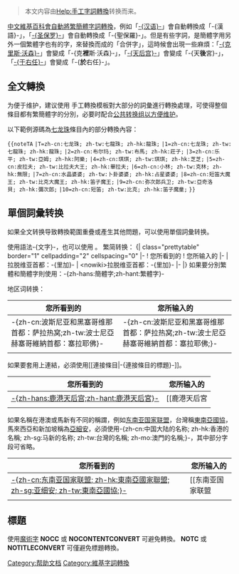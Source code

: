 > 本文内容由[Help:手工字詞轉換](https://zh.wikipedia.org/wiki/Help:手工字詞轉換)转换而来。


[中文維基百科會自動將繁簡體字詞轉換](https://zh.wikipedia.org/wiki/中文維基百科 "wikilink")，例如「[-{汉语}-](../Page/汉语.md "wikilink")」會自動轉換成「-{漢語}-」，「[-{圣保罗}-](https://zh.wikipedia.org/wiki/圣保罗 "wikilink")」會自動轉換成「-{聖保羅}-」。但是有些字詞，是簡體字用另外一個繁體字也有的字，來替換而成的「合併字」，這時候會出現一些麻煩：「[-{克里斯·沃森}-](../Page/克里斯·沃森.md "wikilink")」會變成「-{克**裡**斯·沃森}-」，「[-{天后宫}-](https://zh.wikipedia.org/wiki/天后宮 "wikilink")」會變成「-{天**後**宮}-」，「[-{于右任}-](../Page/于右任.md "wikilink")」會變成「-{**於**右任}-」。

## 全文轉換

为便于维护，建议使用  手工轉換模板對大部分的詞彙進行轉換處理，可使得整個條目都有繁簡體字的分別，必要时配合[公共转换组以方便维护](https://zh.wikipedia.org/wiki/Wikipedia:字詞轉換處理/公共轉換組 "wikilink")。

以下範例源碼為[七龙珠](../Page/七龙珠.md "wikilink")條目內的部分轉換內容：

`{{noteTA`
`|T=zh-cn:七龙珠; zh-tw:七龍珠; zh-hk:龍珠;`
`|1=zh-cn:七龙珠; zh-tw:七龍珠; zh-hk:龍珠;`
`|2=zh-cn:布尔玛; zh-tw:布馬; zh-hk:莊子;`
`|3=zh-cn:乐平; zh-tw:亞姆; zh-hk:阿樂;`
`|4=zh-cn:琪琪; zh-tw:琪琪; zh-hk:芝芝;`
`|5=zh-cn:皮拉夫; zh-tw:比拉夫大王; zh-hk:畢拉夫;`
`|6=zh-cn:小林; zh-tw:克林; zh-hk:無限;`
`|7=zh-cn:水晶婆婆; zh-tw:卜卦婆婆; zh-hk:占星婆婆;`
`|8=zh-cn:短笛大魔王; zh-tw:比克大魔王; zh-hk:笛子魔王;`
`|9=zh-cn:弥次郎兵卫; zh-tw:亞奇洛貝; zh-hk:彌次郎;`
`|10=zh-cn:短笛; zh-tw:比克; zh-hk:笛子魔童;`
`}}`

## 單個詞彙转换

如果全文转换导致轉換範圍重疊或產生其他問題，可以使用單個詞彙转换。

使用語法-{文字}-，也可以使用 。 繁简转换： {| class="prettytable" border="1" cellpadding="2" cellspacing="0" |- \! 您所看到的 \! 您所输入的 |- | 拉脱维亚首都：-{里加}- | \<nowiki\>拉脱维亚首都：-{里加}- |- |} 如果要分別繁體和簡體字則使用：-{zh-hans:簡體字;zh-hant:繁體字}-

地区词转换：

| 您所看到的                                               | 您所输入的                                                |
| --------------------------------------------------- | ---------------------------------------------------- |
| \-{zh-cn:波斯尼亚和黑塞哥维那首都：萨拉热窝;zh-tw:波士尼亞赫塞哥維納首都：塞拉耶佛}- | \-{zh-cn:波斯尼亚和黑塞哥维那首都：萨拉热窝;zh-tw:波士尼亞赫塞哥維納首都：塞拉耶佛;}- |
|                                                     |                                                      |

如果要套用上連結，必須使用\[\[連接條目|-{連接條目的標題}-\]\]。

| 您所看到的                                                          | 您所输入的                                         |
| -------------------------------------------------------------- | --------------------------------------------- |
| [-{zh-hans:鹿港天后宫;zh-hant:鹿港天后宮}-](../Page/鹿港天后宮.md "wikilink") | \[\[鹿港天后宮|-{zh-hans:鹿港天后宫;zh-hant:鹿港天后宮}-\]\] |
|                                                                |                                               |

如果名稱在港澳或馬新有不同的稱謂，例如[东南亚国家联盟](../Page/东南亚国家联盟.md "wikilink")，台灣稱[東南亞國協](https://zh.wikipedia.org/wiki/東南亞國協 "wikilink")，馬來西亞和新加坡稱為[亞細安](https://zh.wikipedia.org/wiki/亞細安 "wikilink")，必須使用-{zh-cn:中国大陆的名称; zh-hk:香港的名稱; zh-sg:马新的名称; zh-tw:台灣的名稱; zh-mo:澳門的名稱;}-，其中部分字段可省略。

| 您所看到的                                                                                      | 您所输入的                                                                     |
| ------------------------------------------------------------------------------------------ | ------------------------------------------------------------------------- |
| [-{zh-cn:东南亚国家联盟; zh-hk:東南亞國家聯盟; zh-sg:亚细安; zh-tw:東南亞國協;}-](../Page/东南亚国家联盟.md "wikilink") | \[\[东南亚国家联盟|-{zh-cn:东南亚国家联盟; zh-hk:東南亞國家聯盟; zh-sg:亚细安; zh-tw:東南亞國協;}-\]\] |
|                                                                                            |                                                                           |

## 標題

使用[魔術字](https://zh.wikipedia.org/wiki/Help:魔術字 "wikilink") __NOCC__ 或 __NOCONTENTCONVERT__ 可避免轉換。 __NOTC__ 或 __NOTITLECONVERT__ 可僅避免標題轉換。

[Category:帮助文档](https://zh.wikipedia.org/wiki/Category:帮助文档 "wikilink") [Category:維基字詞轉換](https://zh.wikipedia.org/wiki/Category:維基字詞轉換 "wikilink")